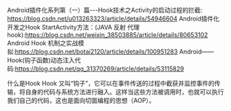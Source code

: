 Android插件化系列第（一）篇---Hook技术之Activity的启动过程的拦截: https://blog.csdn.net/u013263323/article/details/54946604
Android插件化开发之Hook StartActivity方法：(JAVA 反射 代理 hook):https://blog.csdn.net/weixin_38503885/article/details/80653102
Android Hook 机制之实战模拟:https://blog.csdn.net/botai2120/article/details/100951283
Android——Hook(钩子函数)动态注入代码:https://blog.csdn.net/qq_31370269/article/details/53115829

什么是Hook
Hook 又叫“钩子”，它可以在事件传送的过程中截获并监控事件的传输，将自身的代码与系统方法进行融入。这样当这些方法被调用时，也就可以执行我们自己的代码，这也是面向切面编程的思想（AOP）。